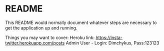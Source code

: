 # README

This README would normally document whatever steps are necessary to get the
application up and running.

Things you may want to cover:
Heroku link:
https://insta-twitter.herokuapp.com/posts
Admin User - Login: Dimchykus, Pass:123123

